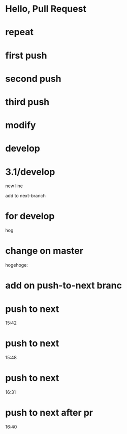 # Hello, Pull Request
# repeat
# first push
# second push
# third push
# modify
# develop

# 3.1/develop
new line

add to next-branch

# for develop
hog

# change on master
hogehoge:
# add on push-to-next branc

# push to next
15:42

# push to next
15:48

# push to next
16:31

# push to next after pr
16:40
